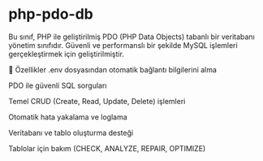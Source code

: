 # php-pdo-db
Bu sınıf, PHP ile geliştirilmiş PDO (PHP Data Objects) tabanlı bir veritabanı yönetim sınıfıdır. Güvenli ve performanslı bir şekilde MySQL işlemleri gerçekleştirmek için geliştirilmiştir.



🔧 Özellikler
.env dosyasından otomatik bağlantı bilgilerini alma

PDO ile güvenli SQL sorguları

Temel CRUD (Create, Read, Update, Delete) işlemleri

Otomatik hata yakalama ve loglama

Veritabanı ve tablo oluşturma desteği

Tablolar için bakım (CHECK, ANALYZE, REPAIR, OPTIMIZE)
